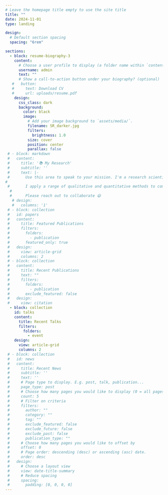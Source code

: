 ```yaml
---
# Leave the homepage title empty to use the site title
title: ""
date: 2024-11-01
type: landing

design:
  # Default section spacing
  spacing: "6rem"

sections:
  - block: resume-biography-3
    content:
      # Choose a user profile to display (a folder name within `content/authors/`)
      username: admin
      text: ""
      # Show a call-to-action button under your biography? (optional)
   #   button:
   #     text: Download CV
   #     url: uploads/resume.pdf
    design:
      css_class: dark
      background:
        color: black
        image:
          # Add your image background to `assets/media/`.
          filename: SR_darker.jpg
          filters:
            brightness: 1.0
          size: cover
          position: center
          parallax: false
 # - block: markdown
 #   content:
 #     title: '📚 My Research'
 #     subtitle: ''
 #     text: |-
 #       Use this area to speak to your mission. I'm a research scientist in the Moonshot team at DeepMind. I blog about machine learning, deep learning, and moonshots.
#
 #       I apply a range of qualitative and quantitative methods to comprehensively investigate the role of science and technology in the economy.
  #      
  #      Please reach out to collaborate 😃
   # design:
   #   columns: '1'
 # - block: collection
 #   id: papers
 #   content:
 #     title: Featured Publications
 #     filters:
 #       folders:
 #         - publication
 #       featured_only: true
 #   design:
 #     view: article-grid
 #     columns: 2
 # - block: collection
 #   content:
 #     title: Recent Publications
 #     text: ""
 #     filters:
 #       folders:
 #         - publication
 #       exclude_featured: false
 #   design:
 #     view: citation
  - block: collection
    id: talks
    content:
      title: Recent Talks
      filters:
        folders:
          - event
    design:
      view: article-grid
      columns: 2
 # - block: collection
 #   id: news
 #   content:
 #     title: Recent News
 #     subtitle: ''
 #     text: ''
 #     # Page type to display. E.g. post, talk, publication...
 #     page_type: post
 #     # Choose how many pages you would like to display (0 = all pages)
 #     count: 5
 #     # Filter on criteria
 #     filters:
 #       author: ""
 #       category: ""
 #       tag: ""
 #       exclude_featured: false
 #       exclude_future: false
 #       exclude_past: false
 #       publication_type: ""
 #     # Choose how many pages you would like to offset by
 #     offset: 0
 #     # Page order: descending (desc) or ascending (asc) date.
 #     order: desc
 #   design:
 #     # Choose a layout view
 #     view: date-title-summary
 #     # Reduce spacing
 #     spacing:
 #       padding: [0, 0, 0, 0]
---
```

